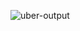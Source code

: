![uber-output](https://github.com/ShivamP04/FINALUBER/assets/133816575/72ac6caa-b3f4-41f0-985c-c4743eaee823)
